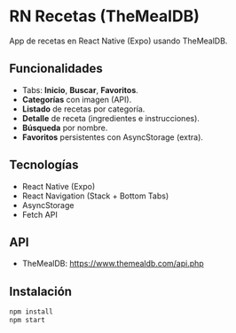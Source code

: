 # RN Recetas (TheMealDB)

App de recetas en React Native (Expo) usando TheMealDB.

## Funcionalidades
- Tabs: **Inicio**, **Buscar**, **Favoritos**.
- **Categorías** con imagen (API).
- **Listado** de recetas por categoría.
- **Detalle** de receta (ingredientes e instrucciones).
- **Búsqueda** por nombre.
- **Favoritos** persistentes con AsyncStorage (extra).

## Tecnologías
- React Native (Expo)
- React Navigation (Stack + Bottom Tabs)
- AsyncStorage
- Fetch API

## API
- TheMealDB: https://www.themealdb.com/api.php

## Instalación
```bash
npm install
npm start
